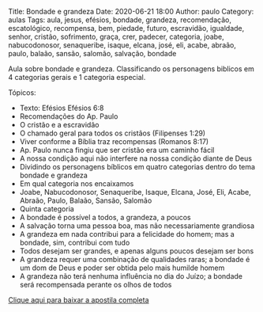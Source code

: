 Title: Bondade e grandeza
Date: 2020-06-21 18:00
Author: paulo
Category: aulas
Tags: aula, jesus, efésios, bondade, grandeza, recomendação, escatológico, recompensa, bem, piedade, futuro, escravidão, igualdade, senhor, cristão, sofrimento, graça, crer, padecer, categoria, joabe, nabucodonosor, senaqueribe, isaque, elcana, josé, eli, acabe, abraão, paulo, balaão, sansão, salomão, salvação, bondade

Aula sobre bondade e grandeza. Classificando os personagens biblicos em 4 categorias gerais e 1 categoria especial.

Tópicos:

- Texto: Efésios Efésios 6:8
- Recomendações do Ap. Paulo
- O cristão e a escravidão
- O chamado geral para todos os cristãos (Filipenses 1:29)
- Viver conforme a Bíblia traz recompensas (Romanos 8:17)
- Ap. Paulo nunca fingiu que ser cristão era um caminho fácil
- A nossa condição aqui não interfere na nossa condição diante de Deus
- Dividindo os personagens bíblicos em quatro categorias dentro do tema bondade e grandeza
- Em qual categoria nos encaixamos
- Joabe, Nabucodonosor, Senaqueribe, Isaque, Elcana, José, Eli, Acabe, Abraão, Paulo, Balaão, Sansão, Salomão
- Quinta categoria
- A bondade é possível a todos, a grandeza, a poucos
- A salvação torna uma pessoa boa, mas não necessariamente grandiosa
- A grandeza em nada contribui para a felicidade do homem; mas a bondade, sim, contribui com tudo
- Todos desejam ser grandes, e apenas alguns poucos desejam ser bons
- A grandeza requer uma combinação de qualidades raras; a bondade é um dom de Deus e poder ser obtida pelo mais humilde homem
- A grandeza não terá nenhuma influência no dia do Juízo; a bondade será recompensada perante os olhos de todos


[Clique aqui para baixar a apostila completa](https://www.dropbox.com/s/ir4kg47xjlpzzs6/Aula%20EBD%20-%20Bondade%20e%20Grandeza%20-%2021_06_2020.pdf?dl=1)